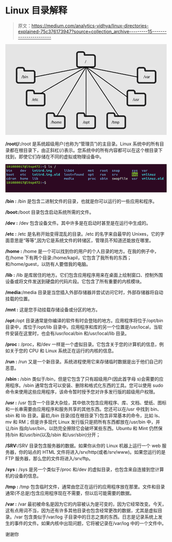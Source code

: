 # Linux 目录解释

> 原文：<https://medium.com/analytics-vidhya/linux-directories-explained-75c376173947?source=collection_archive---------15----------------------->

![](img/406c2c21be9353d0ebf0cd98792bba22.png)

**/root(/:**/root 是系统超级用户(也称为“管理员”)的主目录。Linux 系统中的所有目录都在根目录下，由正斜杠(/)表示。您系统中的所有内容都可以在这个根目录下找到，即使它们存储在不同的虚拟或物理设备中。

![](img/416ad9cd7b93e85744ae7a77b20c8e59.png)

**/bin :** /bin 是包含二进制文件的目录，也就是你可以运行的一些应用和程序。

**/boot:**/boot 目录包含启动系统所需的文件。

**/dev :** /dev 包含设备文件。其中许多是在启动时甚至是在运行中生成的。

**/etc :** /etc 是名称开始变得混乱的目录。/etc 的名字来自最早的 Unixes，它的字面意思是“等等”,因为它是系统文件的转储区，管理员不知道还能放在哪里。

**/home :** /home 是一个可以找到你的用户的个人目录的地方。在我的例子中，在/home 下有两个目录:/home/kapil，它包含了我所有的东西；和/home/guest，以防有人要借我的电脑。

**/lib :** /lib 是库居住的地方。它们包含应用程序用来在桌面上绘制窗口、控制外围设备或将文件发送到硬盘的代码片段。它包含了所有重要的内核模块。

**/media:**/media 目录是当您插入外部存储器并尝试访问它时，外部存储器将自动挂载的位置。

**/mnt :** 这是您手动挂载存储设备或分区的地方。

**/opt:**/opt 目录通常是你编译的软件有时会登陆的地方。应用程序将位于/opt/bin 目录中，库位于/opt/lib 目录中。应用程序和库的另一个位置是/usr/local，当软件安装在这里时，也会有/usr/local/bin 和/usr/local/lib 目录。

**/proc :** /proc，和/dev 一样是一个虚拟目录。它包含关于您的计算机的信息，例如关于您的 CPU 和 Linux 系统正在运行的内核的信息。

**/run :** /run 又是一个新目录。系统进程使用它来存储临时数据是出于他们自己的恶意。

**/sbin :** /sbin 类似于/bin，但是它包含了只有超级用户(因此首字母 s)会需要的应用程序。/sbin 通常包含可以安装、删除和格式化东西的工具。您可以使用 sudo 命令来使用这些应用程序，该命令暂时授予您对许多发行版的超级用户权限。

**/usr :** /usr 包含一个目录大杂烩，其中依次包含应用程序、库、文档、壁纸、图标和一长串需要由应用程序和服务共享的其他东西。您还可以在/usr 中找到 bin、sbin 和 lib 目录。最初,/bin 目录(挂在根目录下)包含非常基本的命令，比如 ls、mv 和 RM；但是许多现代 Linux 发行版只是把所有东西都放在/usr/bin 中，并让/bin 指向/usr/bin，以防完全擦除它会破坏某些东西。Ubuntu 和 Mint 仍然保持/bin 和/usr/bin(以及/sbin 和/usr/sbin)分开；

**/SRV:**/SRV 目录包含服务器的数据。如果你从你的 Linux 机器上运行一个 web 服务器，你的站点的 HTML 文件将进入/srv/http(或者/srv/www)。如果您运行的是 FTP 服务器，那么您的文件将进入/srv/ftp。

**/sys :** /sys 是另一个类似于/proc 和/dev 的虚拟目录，也包含来自连接到您计算机的设备的信息。

**/tmp :** /tmp 包含临时文件，通常由您正在运行的应用程序放在那里。文件和目录通常(不总是)包含应用程序现在不需要，但以后可能需要的数据。

**/var :** /var 最初被命名是因为它的内容被认为是可变的，因为它经常改变。今天，这有点用词不当，因为还有许多其他目录也包含经常更改的数据，尤其是虚拟目录。/var 包含类似于/var/log 子目录中的日志之类的东西。日志是记录系统上发生的事件的文件。如果内核中出现问题，它将被记录在/var/log 中的一个文件中。

谢谢你